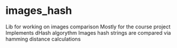 # images_hash
Lib for working on images comparison
Mostly for the course project
Implements dHash algorythm
Images hash strings are compared via hamming distance calculations